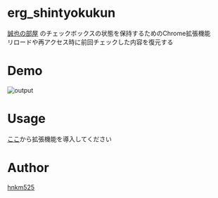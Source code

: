 # erg_shintyokukun
[誠也の部屋](https://seiya-saiga.com/) のチェックボックスの状態を保持するためのChrome拡張機能  
リロードや再アクセス時に前回チェックした内容を復元する  
# Demo
![output](https://user-images.githubusercontent.com/29078336/103468492-de046900-4d9c-11eb-9c2b-b6b13ca12827.gif)

# Usage
[ここ](https://chrome.google.com/webstore/detail/erg%E9%80%B2%E6%8D%97%E5%90%9B/pbaegnofegfehekpegjlccpeonfjbodh/related?hl=ja&authuser=0)から拡張機能を導入してください  

# Author
[hnkm525](https://github.com/hnkm525 "")
